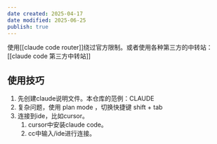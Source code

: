 ```yaml
---
date created: 2025-04-17
date modified: 2025-06-25
publish: true
---
```


使用[[claude code router]]绕过官方限制。或者使用各种第三方的中转站： [[claude code 第三方中转站]]

## 使用技巧

1. 先创建claude说明文件。本仓库的范例：CLAUDE
2. 复杂问题，使用 plan mode ，切换快捷键 shift + tab
3. 连接到ide，比如cursor。
	1. cursor中安装claude code。
	2. cc中输入/ide进行连接。
